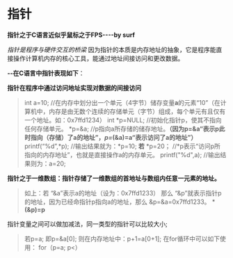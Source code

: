 


# 指针
**指针之于C语言近似乎鼠标之于FPS----by surf**

*指针是程序与硬件交互的桥梁*
因为指针的本质是内存地址的抽象，它是程序能直接操作计算机内存的核心工具，能通过地址间接访问和更改数据。

**--在C语言中指针表现如下**：

**指针在程序中通过访问地址实现对数据的间接访问**

>   int a=10;
>   //在内存中划分出一个单元（4字节）储存变量**a**的元素“10”（在计算机中，内存是由无数个连续的存储单元（字节）组成，每个单元有且仅有一个地址。如：0x7ffd1234）
>   int *p=NULL;
>   //初始化指针p，使其不指向任何存储单元。
>   *p=&a;
>   //p指向a所存储的储存地址。**（因为p=&a“表示p此时指向（存储）了a的地址”，*p=*(&a)=a“表示访问了a的地址”）**
>   printf(“%d”,*p);
>   //输出结果就为：*p=10;
>   **若**
>   *p=20；
>   //*p表示“访问p所指向的内存地址”，也就是直接操作a的内存单元。
>   printf("%d",a);
>   //输出结果则为：a=20;

**指针之于一维数组：指针存储了一维数组的首地址与数组内任意一元素的地址。**

> 如上：若 “&a”表示a的地址（设为：0x7ffd1233）
> 那么 “&p”就表示指针p的地址，因为已经命指针p指向a的地址，那么 &p=&a=0x7ffd1233。
> ***(&p)=p**

指针变量之间可以做加减法，同一类型的指针可以比较大小;

>若p=a;
>即p=&a[0];
>则在内存地址中：p+1=a[0+1];
>在for循环中可以如下使用：
>for（p=a; p<）

<!--stackedit_data:
eyJoaXN0b3J5IjpbLTE4NDU5NzIwMzEsODE3MDE0Njk3LC0yMj
kzNDQ0MzQsLTI3ODY3Nzg2NiwtOTcwMDcyMDYyLDU3MzE5Njkz
LC0yMDgxMDkzMTQzXX0=
-->